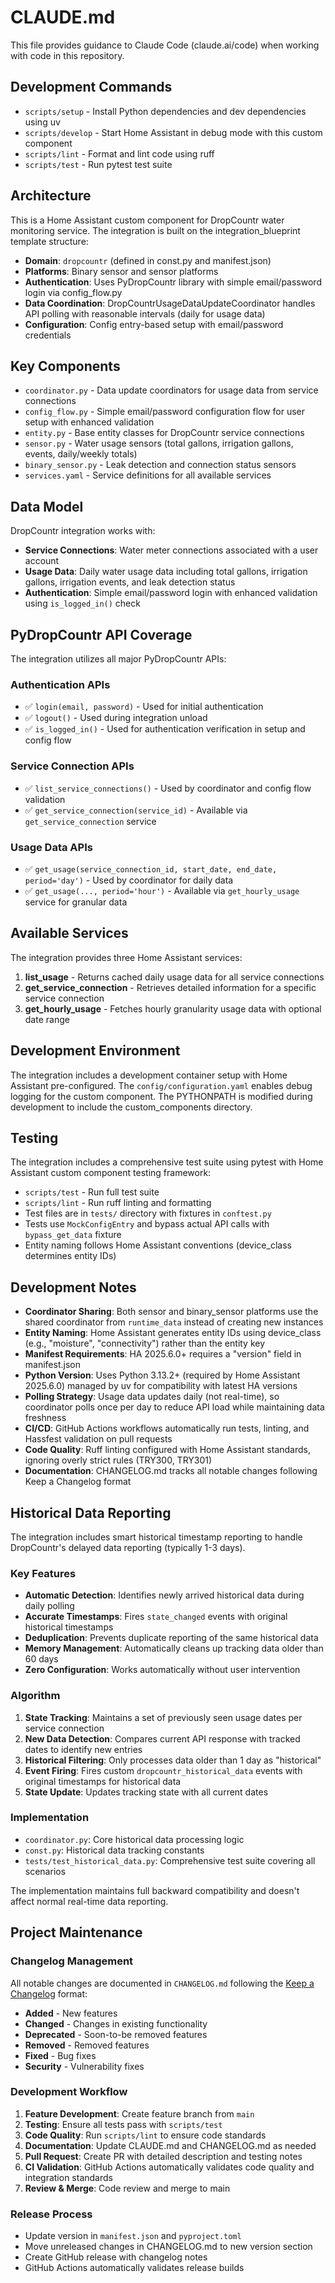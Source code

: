 # CLAUDE.md

This file provides guidance to Claude Code (claude.ai/code) when working with code in this repository.

## Development Commands

- `scripts/setup` - Install Python dependencies and dev dependencies using uv
- `scripts/develop` - Start Home Assistant in debug mode with this custom component
- `scripts/lint` - Format and lint code using ruff
- `scripts/test` - Run pytest test suite

## Architecture

This is a Home Assistant custom component for DropCountr water monitoring service. The integration is built on the integration_blueprint template structure:

- **Domain**: `dropcountr` (defined in const.py and manifest.json)
- **Platforms**: Binary sensor and sensor platforms
- **Authentication**: Uses PyDropCountr library with simple email/password login via config_flow.py
- **Data Coordination**: DropCountrUsageDataUpdateCoordinator handles API polling with reasonable intervals (daily for usage data)
- **Configuration**: Config entry-based setup with email/password credentials

## Key Components

- `coordinator.py` - Data update coordinators for usage data from service connections
- `config_flow.py` - Simple email/password configuration flow for user setup with enhanced validation
- `entity.py` - Base entity classes for DropCountr service connections
- `sensor.py` - Water usage sensors (total gallons, irrigation gallons, events, daily/weekly totals)
- `binary_sensor.py` - Leak detection and connection status sensors
- `services.yaml` - Service definitions for all available services

## Data Model

DropCountr integration works with:
- **Service Connections**: Water meter connections associated with a user account
- **Usage Data**: Daily water usage data including total gallons, irrigation gallons, irrigation events, and leak detection status
- **Authentication**: Simple email/password login with enhanced validation using `is_logged_in()` check

## PyDropCountr API Coverage

The integration utilizes all major PyDropCountr APIs:

### Authentication APIs
- ✅ `login(email, password)` - Used for initial authentication
- ✅ `logout()` - Used during integration unload
- ✅ `is_logged_in()` - Used for authentication verification in setup and config flow

### Service Connection APIs  
- ✅ `list_service_connections()` - Used by coordinator and config flow validation
- ✅ `get_service_connection(service_id)` - Available via `get_service_connection` service

### Usage Data APIs
- ✅ `get_usage(service_connection_id, start_date, end_date, period='day')` - Used by coordinator for daily data
- ✅ `get_usage(..., period='hour')` - Available via `get_hourly_usage` service for granular data

## Available Services

The integration provides three Home Assistant services:

1. **list_usage** - Returns cached daily usage data for all service connections
2. **get_service_connection** - Retrieves detailed information for a specific service connection
3. **get_hourly_usage** - Fetches hourly granularity usage data with optional date range

## Development Environment

The integration includes a development container setup with Home Assistant pre-configured. The `config/configuration.yaml` enables debug logging for the custom component. The PYTHONPATH is modified during development to include the custom_components directory.

## Testing

The integration includes a comprehensive test suite using pytest with Home Assistant custom component testing framework:

- `scripts/test` - Run full test suite
- `scripts/lint` - Run ruff linting and formatting
- Test files are in `tests/` directory with fixtures in `conftest.py`
- Tests use `MockConfigEntry` and bypass actual API calls with `bypass_get_data` fixture
- Entity naming follows Home Assistant conventions (device_class determines entity IDs)

## Development Notes

- **Coordinator Sharing**: Both sensor and binary_sensor platforms use the shared coordinator from `runtime_data` instead of creating new instances
- **Entity Naming**: Home Assistant generates entity IDs using device_class (e.g., "moisture", "connectivity") rather than the entity key
- **Manifest Requirements**: HA 2025.6.0+ requires a "version" field in manifest.json
- **Python Version**: Uses Python 3.13.2+ (required by Home Assistant 2025.6.0) managed by uv for compatibility with latest HA versions
- **Polling Strategy**: Usage data updates daily (not real-time), so coordinator polls once per day to reduce API load while maintaining data freshness
- **CI/CD**: GitHub Actions workflows automatically run tests, linting, and Hassfest validation on pull requests
- **Code Quality**: Ruff linting configured with Home Assistant standards, ignoring overly strict rules (TRY300, TRY301)
- **Documentation**: CHANGELOG.md tracks all notable changes following Keep a Changelog format

## Historical Data Reporting

The integration includes smart historical timestamp reporting to handle DropCountr's delayed data reporting (typically 1-3 days).

### Key Features

- **Automatic Detection**: Identifies newly arrived historical data during daily polling
- **Accurate Timestamps**: Fires `state_changed` events with original historical timestamps
- **Deduplication**: Prevents duplicate reporting of the same historical data
- **Memory Management**: Automatically cleans up tracking data older than 60 days
- **Zero Configuration**: Works automatically without user intervention

### Algorithm

1. **State Tracking**: Maintains a set of previously seen usage dates per service connection
2. **New Data Detection**: Compares current API response with tracked dates to identify new entries
3. **Historical Filtering**: Only processes data older than 1 day as "historical"
4. **Event Firing**: Fires custom `dropcountr_historical_data` events with original timestamps for historical data
5. **State Update**: Updates tracking state with all current dates

### Implementation

- `coordinator.py`: Core historical data processing logic
- `const.py`: Historical data tracking constants
- `tests/test_historical_data.py`: Comprehensive test suite covering all scenarios

The implementation maintains full backward compatibility and doesn't affect normal real-time data reporting.

## Project Maintenance

### Changelog Management
All notable changes are documented in `CHANGELOG.md` following the [Keep a Changelog](https://keepachangelog.com/en/1.0.0/) format:
- **Added** - New features
- **Changed** - Changes in existing functionality  
- **Deprecated** - Soon-to-be removed features
- **Removed** - Removed features
- **Fixed** - Bug fixes
- **Security** - Vulnerability fixes

### Development Workflow
1. **Feature Development**: Create feature branch from `main`
2. **Testing**: Ensure all tests pass with `scripts/test`
3. **Code Quality**: Run `scripts/lint` to ensure code standards
4. **Documentation**: Update CLAUDE.md and CHANGELOG.md as needed
5. **Pull Request**: Create PR with detailed description and testing notes
6. **CI Validation**: GitHub Actions automatically validates code quality and integration standards
7. **Review & Merge**: Code review and merge to main

### Release Process
- Update version in `manifest.json` and `pyproject.toml`
- Move unreleased changes in CHANGELOG.md to new version section
- Create GitHub release with changelog notes
- GitHub Actions automatically validates release builds